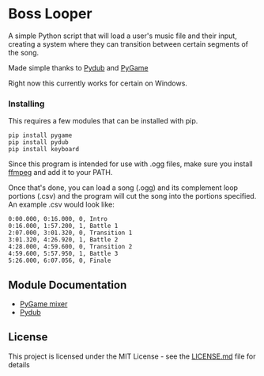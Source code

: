 # Boss Looper

A simple Python script that will load a user's music file and their input, creating a system where they can transition between certain segments of the song.

Made simple thanks to [Pydub](https://github.com/jiaaro/pydub) and [PyGame](https://www.pygame.org/wiki/GettingStarted)

Right now this currently works for certain on Windows.

### Installing

This requires a few modules that can be installed with pip.

    pip install pygame
    pip install pydub
    pip install keyboard

Since this program is intended for use with .ogg files, make sure you install [ffmpeg](https://www.ffmpeg.org/download.html) and add it to your PATH.

Once that's done, you can load a song (.ogg) and its complement loop portions (.csv)
and the program will cut the song into the portions specified. An example .csv would look like:

    0:00.000, 0:16.000, 0, Intro
    0:16.000, 1:57.200, 1, Battle 1
    2:07.000, 3:01.320, 0, Transition 1
    3:01.320, 4:26.920, 1, Battle 2
    4:28.000, 4:59.600, 0, Transition 2
    4:59.600, 5:57.950, 1, Battle 3
    5:26.000, 6:07.056, 0, Finale

## Module Documentation

* [PyGame mixer](https://www.pygame.org/docs/ref/mixer.html)
* [Pydub](https://github.com/jiaaro/pydub/blob/master/API.markdown)

## License

This project is licensed under the MIT License - see the [LICENSE.md](LICENSE.md) file for details
